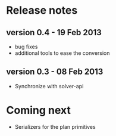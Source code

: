 Release notes
=======================

version 0.4 - 19 Feb 2013
-----------------------
- bug fixes
- additional tools to ease the conversion

version 0.3 - 08 Feb 2013
-----------------------
- Synchronize with solver-api


Coming next
=======================
- Serializers for the plan primitives

